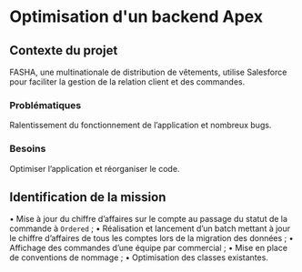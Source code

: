 # Optimisation d'un backend Apex
## Contexte du projet
FASHA, une multinationale de distribution de vêtements, utilise Salesforce pour faciliter la gestion de la relation client et des commandes.

### Problématiques 
Ralentissement du fonctionnement de l’application et nombreux bugs.

### Besoins
Optimiser l’application et réorganiser le code. 

## Identification de la mission
•	Mise à jour du chiffre d’affaires sur le compte au passage du statut de la commande à ```Ordered``` ;
•	Réalisation et lancement d’un batch mettant à jour le chiffre d’affaires de tous les comptes lors de la migration des données ;
•	Affichage des commandes d’une équipe par commercial ;
•	Mise en place de conventions de nommage ;
•	Optimisation des classes existantes.


